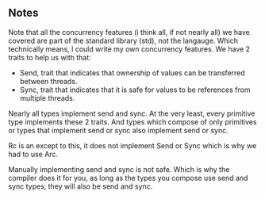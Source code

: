 ## Notes

Note that all the concurrency features (i think all, if not nearly all) we have covered
are part of the standard library (std), not the langauge.
Which technically means, I could write my own concurrency features.
We have 2 traits to help us with that:

- Send, trait that indicates that ownership of values can be transferred between threads.
- Sync, trait that indicates that it is safe for values to be references from multiple threads.

Nearly all types implement send and sync. At the very least, every primitive type implements these 2 traits.
And types which compose of only primitives or types that implement send or sync also implement send or sync. 

Rc is an except to this, it does not implement Send or Sync which is why we had to use Arc.

Manually implementing send and sync is not safe. Which is why the compiler does it for you, as long as the types 
you compose use send and sync types, they will also be send and sync.

